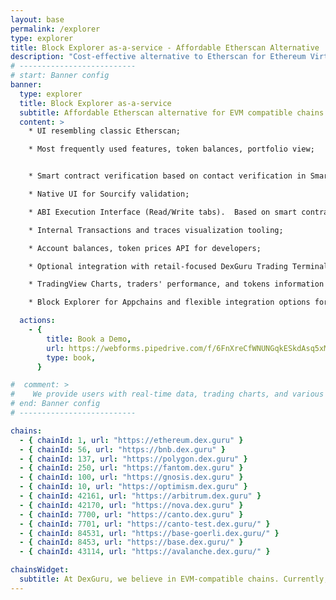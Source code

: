 ```yaml
---
layout: base
permalink: /explorer
type: explorer
title: Block Explorer as-a-service - Affordable Etherscan Alternative
description: "Cost-effective alternative to Etherscan for Ethereum Virtual Machine (EVM) compatible chains. Real-time blockchain data and insights for developers and users."
# --------------------------
# start: Banner config
banner:
  type: explorer
  title: Block Explorer as-a-service
  subtitle: Affordable Etherscan alternative for EVM compatible chains
  content: >
    * UI resembling classic Etherscan;

    * Most frequently used features, token balances, portfolio view;


    * Smart contract verification based on contact verification in Smart Contract Sanctuary and Sourcify;

    * Native UI for Sourcify validation;

    * ABI Execution Interface (Read/Write tabs).  Based on smart contract info extracted from Smart Contract Sanctuary and Sourcify storages, we provide the ability to connect web3 wallet and run requests and transactions against smart contract methods;

    * Internal Transactions and traces visualization tooling;

    * Account balances, token prices API for developers;

    * Optional integration with retail-focused DexGuru Trading Terminal (if there are AMMs already deployed on the target chain);

    * TradingView Charts, traders' performance, and tokens information trackers, on-chain analytics, etc;

    * Block Explorer for Appchains and flexible integration options for Appchain providers.

  actions:
    - {
        title: Book a Demo,
        url: https://webforms.pipedrive.com/f/6FnXreCfWNUNGqkESkdAsq5xMvP1zlnuo4XcyqAOgt5wv9gckXpSaEgQeQCqdsbG27,
        type: book,
      }

#  comment: >
#    We provide users with real-time data, trading charts, and various features to help them make informed decisions when trading cryptocurrencies.
# end: Banner config
# --------------------------

chains:
  - { chainId: 1, url: "https://ethereum.dex.guru" }
  - { chainId: 56, url: "https://bnb.dex.guru" }
  - { chainId: 137, url: "https://polygon.dex.guru" }
  - { chainId: 250, url: "https://fantom.dex.guru" }
  - { chainId: 100, url: "https://gnosis.dex.guru" }
  - { chainId: 10, url: "https://optimism.dex.guru" }
  - { chainId: 42161, url: "https://arbitrum.dex.guru" }
  - { chainId: 42170, url: "https://nova.dex.guru" }
  - { chainId: 7700, url: "https://canto.dex.guru" }
  - { chainId: 7701, url: "https://canto-test.dex.guru/" }
  - { chainId: 84531, url: "https://base-goerli.dex.guru/" }
  - { chainId: 8453, url: "https://base.dex.guru/" }
  - { chainId: 43114, url: "https://avalanche.dex.guru/" }

chainsWidget:
  subtitle: At DexGuru, we believe in EVM-compatible chains. Currently, our API provides data on
---
```

